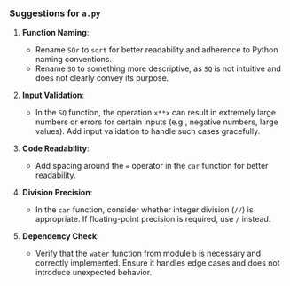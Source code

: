 ### Suggestions for `a.py`

1. **Function Naming**:  
   - Rename `SQr` to `sqrt` for better readability and adherence to Python naming conventions.  
   - Rename `SQ` to something more descriptive, as `SQ` is not intuitive and does not clearly convey its purpose.  

2. **Input Validation**:  
   - In the `SQ` function, the operation `x**x` can result in extremely large numbers or errors for certain inputs (e.g., negative numbers, large values). Add input validation to handle such cases gracefully.  

3. **Code Readability**:  
   - Add spacing around the `=` operator in the `car` function for better readability.  

4. **Division Precision**:  
   - In the `car` function, consider whether integer division (`//`) is appropriate. If floating-point precision is required, use `/` instead.  

5. **Dependency Check**:  
   - Verify that the `water` function from module `b` is necessary and correctly implemented. Ensure it handles edge cases and does not introduce unexpected behavior.


